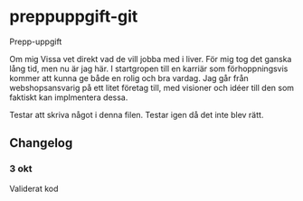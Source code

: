 # preppuppgift-git
 Prepp-uppgift

Om mig
Vissa vet direkt vad de vill jobba med i liver. För mig tog det ganska lång tid, men nu är jag här. I startgropen till en karriär som
förhoppningsvis kommer att kunna ge både en rolig och bra vardag.
Jag går från webshopsansvarig på ett litet företag till, med visioner och idéer till den som faktiskt kan implmentera dessa.

Testar att skriva något i denna filen.
Testar igen då det inte blev rätt.

## Changelog
### 3 okt
Validerat kod